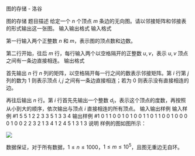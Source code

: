 



图的存储 - 洛谷














图的存储
题目描述
给定一个 $n$ 个顶点 $m$ 条边的无向图。请以邻接矩阵和邻接表的形式输出这一张图。
输入输出格式
输入格式

第一行输入两个正整数 $n$ 和 $m$，表示图的顶点数和边数。

第二行开始，往后 $m$ 行，每行输入两个以空格隔开的正整数 $u,v$，表示 $u,v$ 顶点之间有一条边直接相连。
输出格式

首先输出 $n$ 行 $n$ 列的矩阵，以空格隔开每一行之间的数表示邻接矩阵。第 $i$ 行第 $j$ 列的数为 $1$ 则表示顶点 $i,j$ 之间有一条边直接相连；若为 $0$ 则表示没有直接相连的边。

再往后输出 $n$ 行。第 $i$ 行首先先输出一个整数 $d_i$，表示这个顶点的度数，再按照从小到大的顺序，依次输出与顶点 $i$ 直接相连的所有顶点。
输入输出样例
输入样例 #1
5 5
1 2
2 3
3 5
1 3
3 4
输出样例 #1
0 1 1 0 0
1 0 1 0 0
1 1 0 1 1
0 0 1 0 0
0 0 1 0 0
2 2 3
2 1 3
4 1 2 4 5
1 3
1 3
说明
样例的图如图所示：

![](https://cdn.luogu.com.cn/upload/image_hosting/s78y6bsb.png)

数据保证，对于所有数据，$1 \leq n \leq 1000$，$1 \leq m \leq 10^5$，且图无重边无自环。







